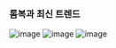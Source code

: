 ### 롬복과 최신 트렌드

![image](https://user-images.githubusercontent.com/40969203/104119615-daac4700-5373-11eb-804a-d2caa0685517.png)
![image](https://user-images.githubusercontent.com/40969203/104119618-e0099180-5373-11eb-8910-2f64efd887ee.png)
![image](https://user-images.githubusercontent.com/40969203/104119621-e435af00-5373-11eb-9456-769de5c34d30.png)
